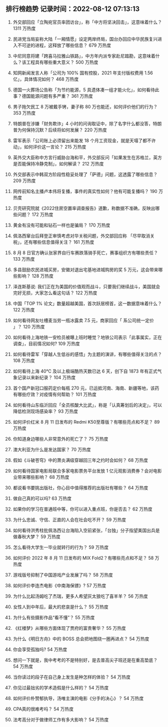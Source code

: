 
## 排行榜趋势 记录时间：2022-08-12 07:13:13
  
  1. 外交部回应「立陶宛官员率团访台」，称「中方将坚决回击」，这意味着什么？ 1311 万热度
    
  2. 民进党当局妄称大陆「一厢情愿」设定两岸终局，国台办回应中华民族复兴进入不可逆的进程，这释放了哪些信息？ 679 万热度
    
  3. 中尼同意将建「跨喜马拉雅山铁路」，中方年内派专家赴尼踏勘，这意味着什么？该工程具有哪些重大意义？ 500 万热度
    
  4. 知网新闻发言人称「公司为 100% 国有控股，2021 年支付版权费用 1.56 亿」，具体情况如何？ 468 万热度
    
  5. 德国一火葬场公告称「为节约能源，5 具遗体凑一组才能火化」，如何看待此事？德国能源问题有多严重？ 361 万热度
    
  6. 男子拖欠民工 8 万被戴手铐，妻子称 80 万也能还，如何评价他们的行为？ 353 万热度
    
  7. 特朗普在涉嫌「财务欺诈」4 小时的问询取证中，除了名字什么都没答，特朗普为何保持沉默？后续将如何发展？ 220 万热度
    
  8. 雷军表示「公司账上必须留出来能发 18 个月工资现金，就是天塌了都不许动」，如何评价这一言论？ 215 万热度
    
  9. 英外交大臣称中方言行威胁台海和平，外交部反问「如果发生在苏格兰，英方是否能保持冷静克制」，如何解读？ 212 万热度
    
  10. 外交部表示中韩双方阶段性稳妥处理了「萨德」问题，这透露了哪些信息？ 209 万热度
    
  11. 网传前知名主播卢本伟将复播，事件的真实性如何？他有可能复播吗？ 190 万热度
    
  12. 贝壳研究院就《2022住房空置率调查报告》道歉，称数据不准确，反映出哪些问题？ 172 万热度
    
  13. 黄金有没有可能和钻石一样也是骗局？ 170 万热度
    
  14. 佩洛西窜台后拜登正审慎考虑对华关税问题，外交部回应称 「尽早取消关税」，还有哪些信息值得关注？ 161 万热度
    
  15. 8 月 8 日官方确认张家界自行车赛跌落骑手死亡，赛事组织方有哪些责任？ 133 万热度
    
  16. 多县鼓励农民进城买房，安徽对退出宅基地进城购房的奖 5 万元，这会带来哪些影响？ 128 万热度
    
  17. 泽连斯基说: 我们正在为美国的价值观而战斗，只要我们继续战斗，美国就会完好无损，大家怎么看这句话？ 122 万热度
    
  18. 中国「TOP 1% 论文」数量超越美国，首次跃居榜首，这一数据意味着什么？ 122 万热度
    
  19. 如何看待网友吐槽麦当劳一瓶冰露卖 7.5 元，商家回应「 系公司统一定价 」？ 120 万热度
    
  20. 如何看待上海地铁一安检员被曝上班时睡觉？地铁公司表示「此事属实，正在调查」，目前情况如何? 109 万热度
    
  21. 如何看待雷军「穿越人生低谷的感悟」为主题的演讲，有哪些值得关注的点？ 108 万热度
    
  22. 如何看待上海 40℃ 及以上极端酷热天数已达 6 天，创下自 1873 年有正式气象记录以来新纪录？ 104 万热度
    
  23. 首个国产新冠口服药定价每瓶 270 元，已运抵河南、海南、新疆等地，该药有哪些疗效？对疫情有何帮助？ 101 万热度
    
  24. 如何看待山东临沂回应「全员核酸大比武」，称是「认真筹划后的决定」，可以降低检测现场感染率？ 93 万热度
    
  25. 如何评价红米 8 月 11 日发布的 Redmi K50至尊版？有哪些亮点和不足？ 89 万热度
    
  26. 你知道身边哪些人非常意外的死亡了？ 75 万热度
    
  27. 澳大利亚为什么是发达国家？ 70 万热度
    
  28. 假如《斗破苍穹》中的萧炎满级穿越回三年之约时会如何？ 68 万热度
    
  29. 如何看待国家电影局联合多家电影票务平台发放 1 亿元观影消费券？会对电影业带来哪些影响？ 68 万热度
    
  30. 都说看书要挑出版社，你心目中值得推荐的出版社有哪些？ 64 万热度
    
  31. 做自己真的可以吗? 63 万热度
    
  32. 如果你的学习在普通班中等，你可以进入重点班，你是否去？ 62 万热度
    
  33. 为什么忠诚、守信、正直的人会在社会吃不开？ 59 万热度
    
  34. 如何看待洪秀柱批佩洛西让台海陷入空前紧张，「台独」分子指望美国出兵是做春秋大梦？ 59 万热度
    
  35. 怎么看待大学生一毕业就转行的行为？ 59 万热度
    
  36. 如何评价 2022 年 8 月 11 日发布的 MIX Fold2？有哪些亮点和不足？ 58 万热度
    
  37. 游戏版号抑制了中国游戏产业发展了吗？ 58 万热度
    
  38. 如何评价李连杰电影《中南海保镖》? 57 万热度
    
  39. 为什么比起汤姆吃了杰瑞，更多人希望灰太狼吃了喜羊羊？ 56 万热度
    
  40. 女性人到中年后，最大的悲哀是什么？ 55 万热度
    
  41. 为什么有些摄影作品“看不懂”？ 55 万热度
    
  42. 《红楼梦》从哪些方面体现了贾府的富贵奢华？ 55 万热度
    
  43. 为什么《明日方舟》中的 BOSS 总会把地图绕一圈再进点？ 54 万热度
    
  44. 你会享受孤独吗? 54 万热度
    
  45. 想问一下就是，我中考考的不是特别好，是去普高尖子班还是在重高垫底？ 54 万热度
    
  46. 当你读过的段子在自己身上发生是种怎样的体验？ 54 万热度
    
  47. 你见过最拙劣的学术造假是什么样的？ 54 万热度
    
  48. 如何评价朴赞郁执导，汤唯主演的电影《分手的决心》？ 54 万热度
    
  49. CPA真的很难考吗？ 54 万热度
    
  50. 法考高分对于做律师工作有多大影响？ 54 万热度
    